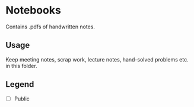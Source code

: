 # Notebooks
Contains .pdfs of handwritten notes.

## Usage
Keep meeting notes, scrap work, lecture notes, hand-solved problems etc. in this folder.

## Legend
- [ ] Public